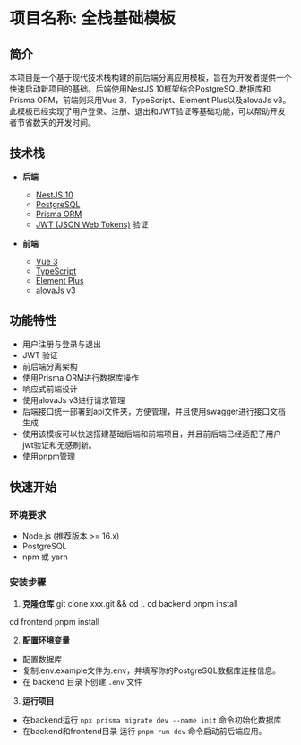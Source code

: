 # 项目名称: 全栈基础模板

## 简介
本项目是一个基于现代技术栈构建的前后端分离应用模板，旨在为开发者提供一个快速启动新项目的基础。后端使用NestJS 10框架结合PostgreSQL数据库和Prisma ORM，前端则采用Vue 3、TypeScript、Element Plus以及alovaJs v3。
此模板已经实现了用户登录、注册、退出和JWT验证等基础功能，可以帮助开发者节省数天的开发时间。

## 技术栈
- **后端**
  - [NestJS 10](https://nestjs.com/)
  - [PostgreSQL](https://www.postgresql.org/)
  - [Prisma ORM](https://www.prisma.io/)
  - [JWT (JSON Web Tokens)](https://jwt.io/) 验证

- **前端**
  - [Vue 3](https://vuejs.org/)
  - [TypeScript](https://www.typescriptlang.org/)
  - [Element Plus](https://element-plus.org/)
  - [alovaJs v3](https://alova.js.org/)

## 功能特性
- 用户注册与登录与退出
- JWT 验证
- 前后端分离架构
- 使用Prisma ORM进行数据库操作
- 响应式前端设计
- 使用alovaJs v3进行请求管理
- 后端接口统一部署到api文件夹，方便管理，并且使用swagger进行接口文档生成
- 使用该模板可以快速搭建基础后端和前端项目，并且前后端已经适配了用户jwt验证和无感刷新。
- 使用pnpm管理

## 快速开始

### 环境要求
- Node.js (推荐版本 >= 16.x)
- PostgreSQL
- npm 或 yarn

### 安装步骤
1. **克隆仓库**
git clone xxx.git && cd ..
cd backend
pnpm install

cd frontend
pnpm install

2. **配置环境变量**
-  配置数据库
- 复制.env.example文件为.env，并填写你的PostgreSQL数据库连接信息。
- 在 backend 目录下创建 `.env` 文件

3. **运行项目**
-  在backend运行 `npx prisma migrate dev --name init` 命令初始化数据库
-  在backend和frontend目录 运行 `pnpm run dev` 命令启动前后端应用。
